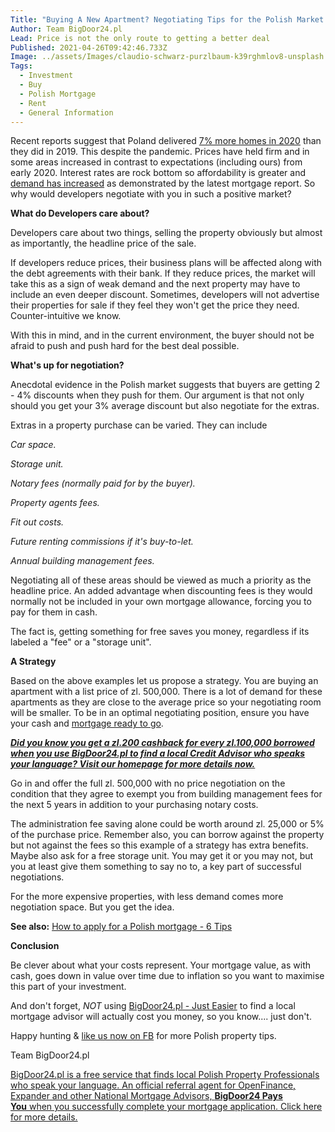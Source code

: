```yaml
---
Title: "Buying A New Apartment? Negotiating Tips for the Polish Market  #1"
Author: Team BigDoor24.pl
Lead: Price is not the only route to getting a better deal
Published: 2021-04-26T09:42:46.733Z
Image: ../assets/Images/claudio-schwarz-purzlbaum-k39rghmlov8-unsplash.jpg
Tags:
  - Investment
  - Buy
  - Polish Mortgage
  - Rent
  - General Information
---
```

Recent reports suggest that Poland delivered [7% more homes in 2020](https://www.polskieradio.pl/395/7989/Artykul/2719818,More-new-homes-in-Poland-stats-office?fbclid=IwAR1WJL9LvUSpokTElBO67rscf0g3dQbmqyYYazEFAx3EkrylPvylbco-NtI) than they did in 2019. This despite the pandemic. Prices have held firm and in some areas increased in contrast to expectations (including ours) from early 2020. Interest rates are rock bottom so affordability is greater and [demand has increased](https://polandin.com/53412273/demand-for-mortgages-continues-to-grow-daily?fbclid=IwAR1R7-h3J9jTCoxrJC6_4Mugk5ua4rDLuHi9HrklJIyGlquARPTihIAP7Xw) as demonstrated by the latest mortgage report. So why would developers negotiate with you in such a positive market? 

**What do Developers care about?**

Developers care about two things, selling the property obviously but almost as importantly, the headline price of the sale.

If developers reduce prices, their business plans will be affected along with the debt agreements with their  bank. If they reduce prices, the market will take this as a sign of weak demand and the next property may have to include an even deeper discount. Sometimes, developers will not advertise their properties for sale if they feel they won't get the price they need. Counter-intuitive we know.

With this in mind, and in the current environment, the buyer should not be afraid to push and push hard for the best deal possible. 

**What's up for negotiation?**

Anecdotal evidence in the Polish market suggests that buyers are getting 2 - 4% discounts when they push for them. Our argument is that not only should you get your 3% average discount but also negotiate for the extras.

Extras in a property purchase can be varied. They can include

*Car space.*

*Storage unit.*

*Notary fees (normally paid for by the buyer).*

*Property agents fees.* 

*Fit out costs.*

*Future renting commissions if it's buy-to-let.*

*Annual building management fees.*

Negotiating all of these areas should be viewed as much a priority as the headline price. An added advantage when discounting fees is they would normally not be included in your own mortgage allowance, forcing you to pay for them in cash. 

The fact is, getting something for free saves you money, regardless if its labeled a "fee" or a "storage unit".

**A Strategy**

Based on the above examples let us propose a strategy. You are buying an apartment with a list price of zl. 500,000. There is a lot of demand for these apartments as they are close to the average price so your negotiating room will be smaller. To be in an optimal negotiating position, ensure you have your cash and [mortgage ready to go](https://bigdoor24.pl/). 

***[Did you know you get a zl.200 cashback for every zl.100,000 borrowed when you use BigDoor24.pl to find a local Credit Advisor who speaks your language? Visit our homepage for more details now.](https://bigdoor24.pl/)***

Go in and offer the full zl. 500,000 with no price negotiation on the condition that they agree to exempt you from building management fees for the next 5 years in addition to your purchasing notary costs. 

The administration fee saving alone could be worth around zl. 25,000 or 5% of the purchase price.  Remember also, you can borrow against the property but not against the fees so this example of a strategy has extra benefits. Maybe also ask for a free storage unit. You may get it or you may not, but you at least give them something to say no to, a key part of successful negotiations.

For the more expensive properties, with less demand comes more negotiation space. But you get the idea.

**See also:** [How to apply for a Polish mortgage - 6 Tips](https://blog.bigdoor24.pl/posts/2018-06-15-getting-a-home-loan.html)

**Conclusion**

Be clever about what your costs represent. Your mortgage value, as with cash, goes down in value over time due to inflation so you want to maximise this part of your investment. 

And don't forget, *NOT* using [BigDoor24.pl - Just Easier](https://bigdoor24.pl/) to find a local mortgage advisor will actually cost you money, so you know.... just don't.

Happy hunting & [like us now on FB](https://www.facebook.com/bigdoor24) for more Polish property tips.

Team BigDoor24.pl

[BigDoor24.pl is a free service that finds local Polish Property Professionals who speak your language. An official referral agent for OpenFinance, Expander and other National Mortgage Advisors, **BigDoor24 Pays You** when you successfully complete your mortgage application. Click here for more details.](https://bigdoor24.pl/)